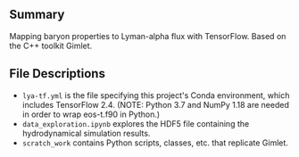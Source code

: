 ## Summary
Mapping baryon properties to Lyman-alpha flux with TensorFlow. Based on the C++ toolkit Gimlet.

## File Descriptions
- `lya-tf.yml` is the file specifying this project's Conda environment, which includes TensorFlow 2.4. (NOTE: Python 3.7 and NumPy 1.18 are needed in order to wrap eos-t.f90 in Python.)
- `data_exploration.ipynb` explores the HDF5 file containing the hydrodynamical simulation results.
- `scratch_work` contains Python scripts, classes, etc. that replicate Gimlet.